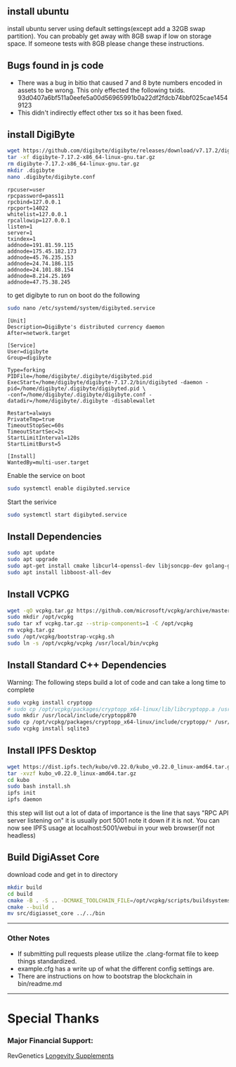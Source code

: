 ## install ubuntu

install ubuntu server using default settings(except add a 32GB swap partition).  You can probably get away with 8GB swap if low on storage space.  If someone tests with 8GB please change these instructions.

## Bugs found in js code

- There was a bug in bitio that caused 7 and 8 byte numbers encoded in assets to be wrong.  This only effected the following txids.
93d0407a6bf511a0eefe5a00d56965991b0a22df2fdcb74bbf025cae14549123
- This didn't indirectly effect other txs so it has been fixed.

## install DigiByte

```bash
wget https://github.com/digibyte/digibyte/releases/download/v7.17.2/digibyte-7.17.2-x86_64-linux-gnu.tar.gz
tar -xf digibyte-7.17.2-x86_64-linux-gnu.tar.gz
rm digibyte-7.17.2-x86_64-linux-gnu.tar.gz
mkdir .digibyte
nano .digibyte/digibyte.conf
```

```
rpcuser=user
rpcpassword=pass11
rpcbind=127.0.0.1
rpcport=14022
whitelist=127.0.0.1
rpcallowip=127.0.0.1
listen=1
server=1
txindex=1
addnode=191.81.59.115
addnode=175.45.182.173
addnode=45.76.235.153
addnode=24.74.186.115
addnode=24.101.88.154
addnode=8.214.25.169
addnode=47.75.38.245
```

to get digibyte to run on boot do the following

```bash
sudo nano /etc/systemd/system/digibyted.service
```

```
[Unit]
Description=DigiByte's distributed currency daemon
After=network.target

[Service]
User=digibyte
Group=digibyte

Type=forking
PIDFile=/home/digibyte/.digibyte/digibyted.pid
ExecStart=/home/digibyte/digibyte-7.17.2/bin/digibyted -daemon -pid=/home/digibyte/.digibyte/digibyted.pid \
-conf=/home/digibyte/.digibyte/digibyte.conf -datadir=/home/digibyte/.digibyte -disablewallet

Restart=always
PrivateTmp=true
TimeoutStopSec=60s
TimeoutStartSec=2s
StartLimitInterval=120s
StartLimitBurst=5

[Install]
WantedBy=multi-user.target
```


Enable the service on boot

```bash
sudo systemctl enable digibyted.service
```

Start the serivice

```bash
sudo systemctl start digibyted.service
```

## Install Dependencies

```bash
sudo apt update
sudo apt upgrade
sudo apt-get install cmake libcurl4-openssl-dev libjsoncpp-dev golang-go libjsonrpccpp-dev libjsonrpccpp-tools libsqlite3-dev build-essential pkg-config zip unzip
sudo apt install libboost-all-dev
```

## Install VCPKG
```bash
wget -qO vcpkg.tar.gz https://github.com/microsoft/vcpkg/archive/master.tar.gz
sudo mkdir /opt/vcpkg
sudo tar xf vcpkg.tar.gz --strip-components=1 -C /opt/vcpkg
rm vcpkg.tar.gz
sudo /opt/vcpkg/bootstrap-vcpkg.sh
sudo ln -s /opt/vcpkg/vcpkg /usr/local/bin/vcpkg
```

## Install Standard C++ Dependencies
Warning: The following steps build a lot of code and can take a long time to complete
```bash
sudo vcpkg install cryptopp
# sudo cp /opt/vcpkg/packages/cryptopp_x64-linux/lib/libcryptopp.a /usr/bin/
sudo mkdir /usr/local/include/cryptopp870
sudo cp /opt/vcpkg/packages/cryptopp_x64-linux/include/cryptopp/* /usr/local/include/cryptopp870/
sudo vcpkg install sqlite3
```

## Install IPFS Desktop
```bash
wget https://dist.ipfs.tech/kubo/v0.22.0/kubo_v0.22.0_linux-amd64.tar.gz
tar -xvzf kubo_v0.22.0_linux-amd64.tar.gz
cd kubo
sudo bash install.sh
ipfs init
ipfs daemon
```
this step will list out a lot of data of importance is the line that says "RPC API server listening on" it is usually port 5001 note it down if it is not.  You can now see IPFS usage at localhost:5001/webui in your web browser(if not headless)


## Build DigiAsset Core
download code and get in to directory
```bash
mkdir build
cd build
cmake -B . -S .. -DCMAKE_TOOLCHAIN_FILE=/opt/vcpkg/scripts/buildsystems/vcpkg.cmake
cmake --build .
mv src/digiasset_core ../../bin
```

---

### Other Notes

- If submitting pull requests please utilize the .clang-format file to keep things standardized.
- example.cfg has a write up of what the different config settings are.
- There are instructions on how to bootstrap the blockchain in bin/readme.md


---
# Special Thanks
### Major Financial Support:
RevGenetics [Longevity Supplements](https://www.RevGenetics.com)